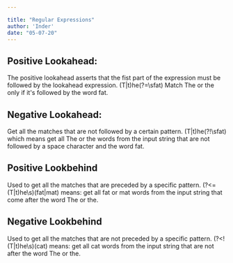 ```yaml
---

title: "Regular Expressions"
author: 'Inder'
date: "05-07-20"
---
```



## Positive Lookahead:
The positive lookahead asserts that the fist part of the expression must be followed by the lookahead expression.
(T|t)he(?=\sfat) Match The or the only if it's followed by the word fat.

## Negative Lookahead:
Get all the matches that are not followed by a certain pattern. (T|t)he(?!\sfat) which means get all The or the words from the input string that are not followed by a space character and the word fat.

## Positive Lookbehind
Used to get all the matches that are preceded by a specific pattern. (?<=(T|t)he\s)(fat|mat) means: get all fat or mat words from the input string that come after the word The or the.

## Negative Lookbehind
Used to get all the matches that are not preceded by a specific pattern. (?<!(T|t)he\s)(cat) means: get all cat words from the input string that are not after the word The or the.

